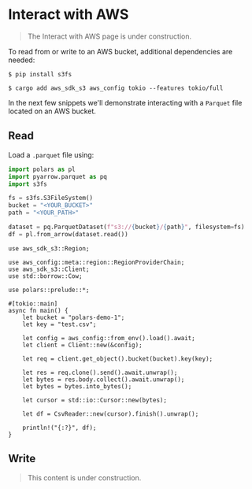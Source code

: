 # Interact with AWS

> The Interact with AWS page is under construction.

To read from or write to an AWS bucket, additional dependencies are needed:

<div class="tabbed-blocks">

```shell-python
$ pip install s3fs
```

```shell-rust
$ cargo add aws_sdk_s3 aws_config tokio --features tokio/full
```

</div>

In the next few snippets we'll demonstrate interacting with a `Parquet` file
located on an AWS bucket.

## Read

Load a `.parquet` file using:

<div class="tabbed-blocks">

```python
import polars as pl
import pyarrow.parquet as pq
import s3fs

fs = s3fs.S3FileSystem()
bucket = "<YOUR_BUCKET>"
path = "<YOUR_PATH>"

dataset = pq.ParquetDataset(f"s3://{bucket}/{path}", filesystem=fs)
df = pl.from_arrow(dataset.read())
```

```rust,noplayground
use aws_sdk_s3::Region;

use aws_config::meta::region::RegionProviderChain;
use aws_sdk_s3::Client;
use std::borrow::Cow;

use polars::prelude::*;

#[tokio::main]
async fn main() {
    let bucket = "polars-demo-1";
    let key = "test.csv";

    let config = aws_config::from_env().load().await;
    let client = Client::new(&config);

    let req = client.get_object().bucket(bucket).key(key);

    let res = req.clone().send().await.unwrap();
    let bytes = res.body.collect().await.unwrap();
    let bytes = bytes.into_bytes();

    let cursor = std::io::Cursor::new(bytes);

    let df = CsvReader::new(cursor).finish().unwrap();

    println!("{:?}", df);
}
```

</div>

## Write

> This content is under construction.
